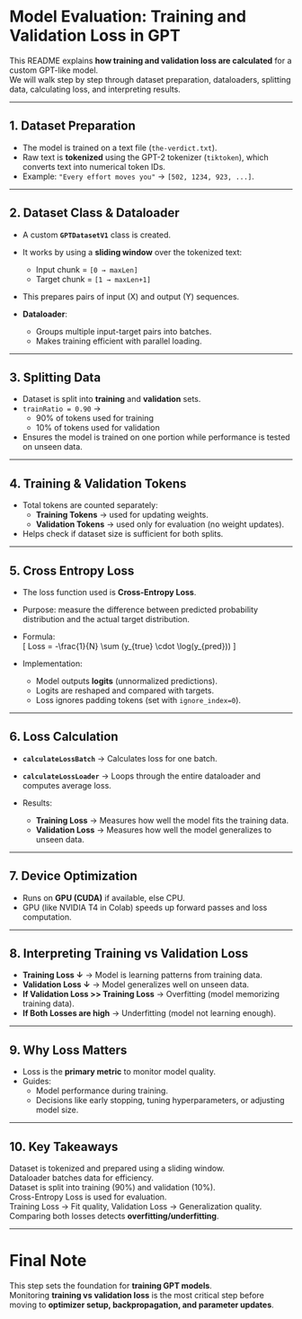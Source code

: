 #  Model Evaluation: Training and Validation Loss in GPT

This README explains **how training and validation loss are calculated** for a custom GPT-like model.  
We will walk step by step through dataset preparation, dataloaders, splitting data, calculating loss, and interpreting results.  

---

##  1. Dataset Preparation
- The model is trained on a text file (`the-verdict.txt`).  
- Raw text is **tokenized** using the GPT-2 tokenizer (`tiktoken`), which converts text into numerical token IDs.  
- Example: `"Every effort moves you"` → `[502, 1234, 923, ...]`.  

---

##  2. Dataset Class & Dataloader
- A custom **`GPTDatasetV1`** class is created.  
- It works by using a **sliding window** over the tokenized text:
  - Input chunk = `[0 → maxLen]`  
  - Target chunk = `[1 → maxLen+1]`  
- This prepares pairs of input (X) and output (Y) sequences.  

- **Dataloader**:
  - Groups multiple input-target pairs into batches.  
  - Makes training efficient with parallel loading.  

---

##  3. Splitting Data
- Dataset is split into **training** and **validation** sets.  
- `trainRatio = 0.90` →  
  - 90% of tokens used for training  
  - 10% of tokens used for validation  
- Ensures the model is trained on one portion while performance is tested on unseen data.  

---

##  4. Training & Validation Tokens
- Total tokens are counted separately:  
  - **Training Tokens** → used for updating weights.  
  - **Validation Tokens** → used only for evaluation (no weight updates).  
- Helps check if dataset size is sufficient for both splits.  

---

## 5. Cross Entropy Loss
- The loss function used is **Cross-Entropy Loss**.  
- Purpose: measure the difference between predicted probability distribution and the actual target distribution.  
- Formula:  
  \[
  Loss = -\frac{1}{N} \sum (y_{true} \cdot \log(y_{pred}))
  \]  

- Implementation:  
  - Model outputs **logits** (unnormalized predictions).  
  - Logits are reshaped and compared with targets.  
  - Loss ignores padding tokens (set with `ignore_index=0`).  

---

## 6. Loss Calculation
- **`calculateLossBatch`** → Calculates loss for one batch.  
- **`calculateLossLoader`** → Loops through the entire dataloader and computes average loss.  

- Results:
  - **Training Loss** → Measures how well the model fits the training data.  
  - **Validation Loss** → Measures how well the model generalizes to unseen data.  

---

## 7. Device Optimization
- Runs on **GPU (CUDA)** if available, else CPU.  
- GPU (like NVIDIA T4 in Colab) speeds up forward passes and loss computation.  

---

## 8. Interpreting Training vs Validation Loss
- **Training Loss ↓** → Model is learning patterns from training data.  
- **Validation Loss ↓** → Model generalizes well on unseen data.  
- **If Validation Loss >> Training Loss** → Overfitting (model memorizing training data).  
- **If Both Losses are high** → Underfitting (model not learning enough).  

---

## 9. Why Loss Matters
- Loss is the **primary metric** to monitor model quality.  
- Guides:
  - Model performance during training.  
  - Decisions like early stopping, tuning hyperparameters, or adjusting model size.  

---

## 10. Key Takeaways
Dataset is tokenized and prepared using a sliding window.  
Dataloader batches data for efficiency.  
Dataset is split into training (90%) and validation (10%).  
Cross-Entropy Loss is used for evaluation.  
Training Loss → Fit quality, Validation Loss → Generalization quality.  
Comparing both losses detects **overfitting/underfitting**.  

---

# Final Note
This step sets the foundation for **training GPT models**.  
Monitoring **training vs validation loss** is the most critical step before moving to **optimizer setup, backpropagation, and parameter updates**.
